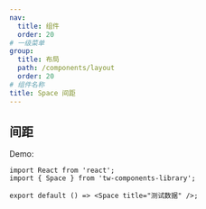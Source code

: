 ```yaml
---
nav:
  title: 组件
  order: 20
# 一级菜单
group:
  title: 布局
  path: /components/layout
  order: 20
# 组件名称
title: Space 间距
---
```


## 间距

Demo:

```tsx
import React from 'react';
import { Space } from 'tw-components-library';

export default () => <Space title="测试数据" />;
```